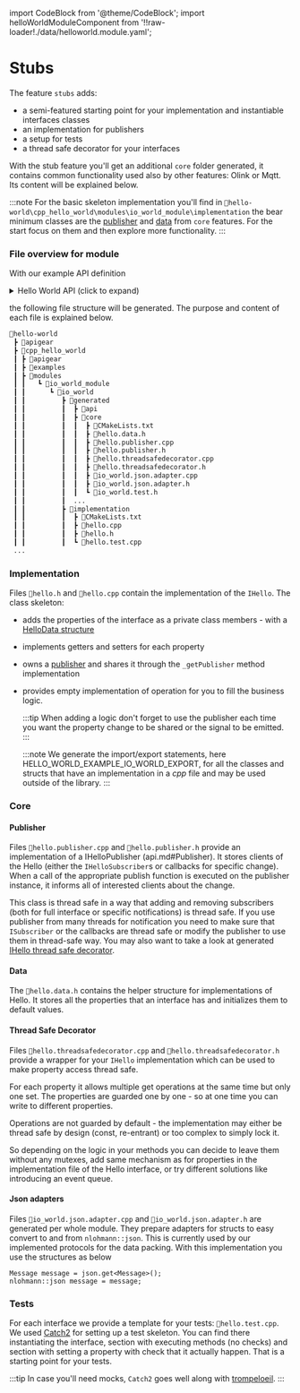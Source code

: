 ﻿---
sidebar_position: 2
---

import CodeBlock from '@theme/CodeBlock';
import helloWorldModuleComponent from '!!raw-loader!./data/helloworld.module.yaml';

# Stubs

The feature `stubs` adds:

- a semi-featured starting point for your implementation and instantiable interfaces classes
- an implementation for publishers
- a setup for tests
- a thread safe decorator for your interfaces

With the stub feature you'll get an additional `core` folder generated, it contains common functionality used also by other features: Olink or Mqtt.
Its content will be explained below.

:::note
For the basic skeleton implementation you'll find in `📂hello-world\cpp_hello_world\modules\io_world_module\implementation`
the bear minimum classes are the [publisher](stubs#publisher) and [data](stubs#data) from `core` features. For the start focus on them and then explore more functionality.
:::

### File overview for module

With our example API definition

<details><summary>Hello World API (click to expand)</summary>
<CodeBlock language="yaml" showLineNumbers>{helloWorldModuleComponent}</CodeBlock>
</details>

the following file structure will be generated. The purpose and content of each file is explained below.

```bash {12,23}
📂hello-world
 ┣ 📂apigear
 ┣ 📂cpp_hello_world
 ┃ ┣ 📂apigear
 ┃ ┣ 📂examples
 ┃ ┣ 📂modules
 ┃ ┃   ┗ 📂io_world_module
 ┃ ┃      ┗ 📂io_world
 ┃ ┃         ┣ 📂generated
 ┃ ┃         ┃  ┣ 📂api
 ┃ ┃         ┃  ┣ 📂core
 ┃ ┃         ┃  ┃  ┣ 📜CMakeLists.txt
 ┃ ┃         ┃  ┃  ┣ 📜hello.data.h
 ┃ ┃         ┃  ┃  ┣ 📜hello.publisher.cpp
 ┃ ┃         ┃  ┃  ┣ 📜hello.publisher.h
 ┃ ┃         ┃  ┃  ┣ 📜hello.threadsafedecorator.cpp
 ┃ ┃         ┃  ┃  ┣ 📜hello.threadsafedecorator.h
 ┃ ┃         ┃  ┃  ┣ 📜io_world.json.adapter.cpp
 ┃ ┃         ┃  ┃  ┣ 📜io_world.json.adapter.h
 ┃ ┃         ┃  ┃  ┗ 📜io_world.test.h
 ┃ ┃         ┃  ...
 ┃ ┃         ┣ 📂implementation
 ┃ ┃         ┃  ┣ 📜CMakeLists.txt
 ┃ ┃         ┃  ┣ 📜hello.cpp
 ┃ ┃         ┃  ┣ 📜hello.h
 ┃ ┃         ┃  ┗ 📜hello.test.cpp
 ...
```

### Implementation

Files `📜hello.h` and `📜hello.cpp` contain the implementation of the `IHello`.
The class skeleton:

- adds the properties of the interface as a private class members - with a [HelloData structure](stubs#data)
- implements getters and setters for each property
- owns a [publisher](stubs#publisher) and shares it through the `_getPublisher` method implementation
- provides empty implementation of operation for you to fill the business logic.

  :::tip
  When adding a logic don't forget to use the publisher each time you want the property change to be shared or the signal to be emitted.
  :::

  :::note
  We generate the import/export statements, here HELLO\_WORLD\_EXAMPLE\_IO\_WORLD\_EXPORT, for all the classes and structs that have an implementation in a _cpp_ file and may be used outside of the library.
  :::

### Core

#### Publisher

Files `📜hello.publisher.cpp` and `📜hello.publisher.h` provide an implementation of a IHelloPublisher (api.md#Publisher).
It stores clients of the Hello (either the `IHelloSubscriber`s or callbacks for specific change). When a call of the appropriate publish function is executed on the publisher instance, it informs all of interested clients about the change.

This class is thread safe in a way that adding and removing subscribers (both for full interface or specific notifications) is thread safe.
If you use publisher from many threads for notification you need to make sure that `ISubscriber` or the callbacks are thread safe or modify the publisher to use them in thread-safe way. You may also want to take a look at generated [IHello thread safe decorator](stubs#thread-safe-decorator).

#### Data

The `📜hello.data.h` contains the helper structure for implementations of Hello. It stores all the properties that an interface has and initializes them to default values.

#### Thread Safe Decorator

Files `📜hello.threadsafedecorator.cpp` and `📜hello.threadsafedecorator.h` provide a wrapper for your `IHello` implementation which can be used to make property access thread safe.

For each property it allows multiple get operations at the same time but only one set. The properties are guarded one by one - so at one time you can write to different properties.

Operations are not guarded by default - the implementation may either be thread safe by design (const, re-entrant) or too complex to simply lock it.

So depending on the logic in your methods you can decide to leave them without any mutexes, add same mechanism as for properties in the implementation file of the Hello interface, or try different solutions like introducing an event queue.

#### Json adapters

Files `📜io_world.json.adapter.cpp` and `📜io_world.json.adapter.h` are generated per whole module.
They prepare adapters for structs to easy convert to and from `nlohmann::json`. This is currently used by our implemented protocols for the data packing.
With this implementation you use the structures as below

```
Message message = json.get<Message>();
nlohmann::json message = message;
```

### Tests

For each interface we provide a template for your tests: `📜hello.test.cpp`. We used [Catch2](https://github.com/catchorg/Catch2) for setting up a test skeleton.
You can find there instantiating the interface, section with executing methods (no checks) and section with setting a property with check that it actually happen.
That is a starting point for your tests.

:::tip
In case you'll need mocks, `Catch2` goes well along with [trompeloeil](https://github.com/rollbear/trompeloeil).
:::
